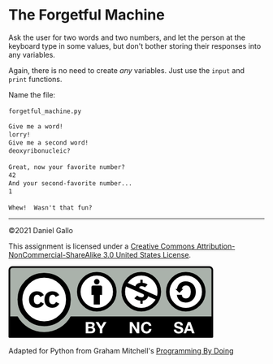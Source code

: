 # The Forgetful Machine

Ask the user for two words and two numbers, and let the
person at the keyboard type in some values, but don't bother
storing their responses into any variables.

Again, there is no need to create *any* variables. Just use the `input` and `print` functions.

Name the file:

`forgetful_machine.py`

```
Give me a word!
lorry! 
Give me a second word!
deoxyribonucleic? 
 
Great, now your favorite number?
42 
And your second-favorite number...
1 
 
Whew!  Wasn't that fun?
```

---


©2021 Daniel Gallo


This assignment is licensed under a
[Creative Commons Attribution-NonCommercial-ShareAlike 3.0 United States License](https://creativecommons.org/licenses/by-nc-sa/3.0/us/deed.en_US).  

![Creative Commons License](images/by-nc-sa.png)

Adapted for Python from Graham Mitchell's [Programming By Doing](https://programmingbydoing.com/)